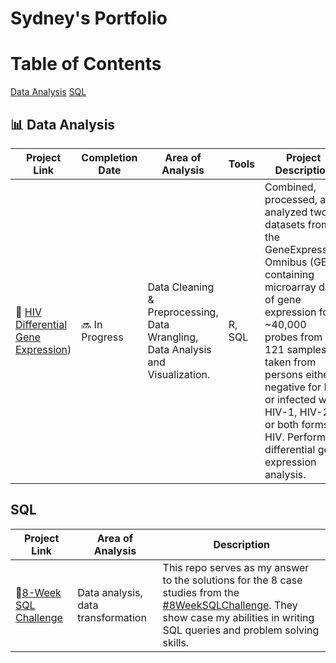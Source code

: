# Sydney's Portfolio

# Table of Contents
[Data Analysis](#Data-Analysis)
[SQL](#SQL)

## 📊  Data Analysis
| Project Link | Completion Date | Area of Analysis | Tools | Project Description | 
|---|---|---|---|---|
| :mag_right:  [HIV Differential Gene Expression](https://github.com/Sydney-Simpson/HIV-Differential-Gene-Expression)) | 🔜 In Progress | Data Cleaning & Preprocessing, Data Wrangling, Data Analysis and Visualization.| R, SQL| Combined, processed, and analyzed two datasets from the GeneExpression Omnibus (GEO) containing microarray data of gene expression for ~40,000 probes from 121 samples taken from persons either negative for HIV or infected with HIV-1, HIV-2, or both forms of HIV. Performed differential gene expression analysis.|

## SQL
| Project Link | Area of Analysis | Description |
|--------------|------------------|-------------|
|🔆[8-Week SQL Challenge](https://github.com/Sydney-Simpson/8-Week-SQL-Challenge)| Data analysis, data transformation | This repo serves as my answer to the solutions for the 8 case studies from the [#8WeekSQLChallenge](https://8weeksqlchallenge.com/). They show case my abilities in writing SQL queries and problem solving skills.|
